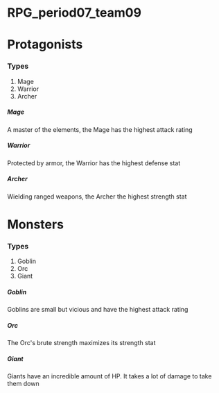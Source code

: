 # RPG_period07_team09

# Protagonists
### Types
1. Mage 
2. Warrior
3. Archer

##### Mage
A master of the elements, the Mage has the highest attack rating
##### Warrior
Protected by armor, the Warrior has the highest defense stat
##### Archer
Wielding ranged weapons, the Archer the highest strength stat

# Monsters
### Types
1. Goblin
2. Orc
3. Giant

##### Goblin
Goblins are small but vicious and have the highest attack rating

##### Orc
The Orc's brute strength maximizes its strength stat

##### Giant
Giants have an incredible amount of HP. It takes a lot of damage to take them down
